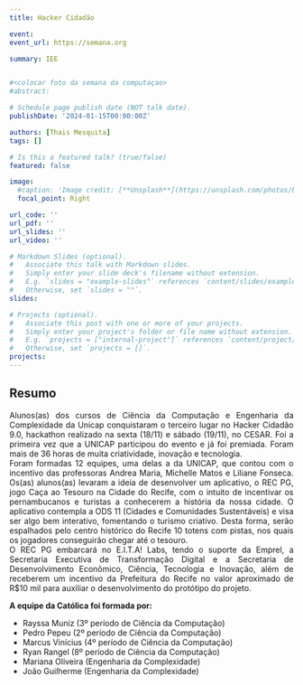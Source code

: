 ```yaml
---
title: Hacker Cidadão

event: 
event_url: https://semana.org

summary: IEE


#<colocar foto da semana da computaçao>
#abstract:

# Schedule page publish date (NOT talk date).
publishDate: '2024-01-15T00:00:00Z'

authors: [Thais Mesquita]
tags: []

# Is this a featured talk? (true/false)
featured: false

image:
  #caption: 'Image credit: [**Unsplash**](https://unsplash.com/photos/bzdhc5b3Bxs)'
  focal_point: Right

url_code: ''
url_pdf: ''
url_slides: ''
url_video: ''

# Markdown Slides (optional).
#   Associate this talk with Markdown slides.
#   Simply enter your slide deck's filename without extension.
#   E.g. `slides = "example-slides"` references `content/slides/example-slides.md`.
#   Otherwise, set `slides = ""`.
slides:

# Projects (optional).
#   Associate this post with one or more of your projects.
#   Simply enter your project's folder or file name without extension.
#   E.g. `projects = ["internal-project"]` references `content/project/deep-learning/index.md`.
#   Otherwise, set `projects = []`.
projects:
---
```


## Resumo

<div align="justify">
    Alunos(as) dos cursos de Ciência da Computação e Engenharia da Complexidade da Unicap conquistaram o terceiro lugar no Hacker Cidadão 9.0, hackathon realizado na sexta (18/11) e sábado (19/11), no CESAR. Foi a primeira vez que a UNICAP participou do evento e já foi premiada. Foram mais de 36 horas de muita criatividade, inovação e tecnologia. 
</div>
<div align="justify">
    Foram formadas 12 equipes, uma delas a da UNICAP, que contou com o incentivo das professoras Andrea Maria, Michelle Matos e Liliane Fonseca. Os(as) alunos(as) levaram a ideia de desenvolver um aplicativo, o REC PG, jogo Caça ao Tesouro na Cidade do Recife, com o intuito de incentivar os pernambucanos e turistas a conhecerem a história da nossa cidade. O aplicativo contempla a ODS 11 (Cidades e Comunidades Sustentáveis) e visa ser algo bem interativo, fomentando o turismo criativo. Desta forma, serão espalhados pelo centro histórico do Recife 10 totens com pistas, nos quais os jogadores conseguirão chegar até o tesouro. 
</div>
<div align="justify">
    O REC PG embarcará no E.I.T.A! Labs, tendo o suporte da Emprel, a Secretaria Executiva de Transformação Digital e a Secretaria de Desenvolvimento Econômico, Ciência, Tecnologia e Inovação, além de receberem um incentivo da Prefeitura do Recife no valor aproximado de R$10 mil para auxiliar o desenvolvimento do protótipo do projeto. 
</div>

**A equipe da Católica foi formada por:** 
- Rayssa Muniz (3º período de Ciência da Computação) 
- Pedro Pepeu (2º período de Ciência da Computação)
- Marcus Vinícius (4º período de Ciência da Computação)
- Ryan Rangel (8º período de Ciência da Computação) 
- Mariana Oliveira (Engenharia da Complexidade) 
- João Guilherme (Engenharia da Complexidade)